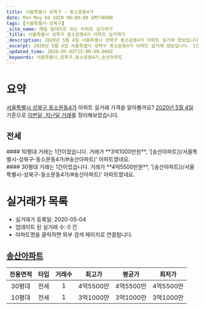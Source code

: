 ```yaml
---
title: 서울특별시 성북구 - 동소문동4가
date: Mon May 04 2020 00:00:00 GMT+0900
tags: [서울특별시-성북구]
_site_name: 매일 업데이트 되는 아파트 실거래가
_title: 서울특별시 성북구 동소문동4가 아파트 실거래가
_description: 2020년 5월 4일 서울특별시 성북구 동소문동4가 아파트 실거래 정보입니다. 1건 아파트 정보가 있습니다.
_excerpt: 2020년 5월 4일 서울특별시 성북구 동소문동4가 아파트 실거래 정보입니다. 1건 아파트 정보가 있습니다.
_updated_time: 2020-05-03T15:00:00.000Z
_keywords: 서울특별시,성북구,동소문동4가,송산아파트
---
```





# 요약
<ins>서울특별시 성북구 동소문동4가</ins> 아파트 실거래 가격을 알아볼까요? <ins>2020년 5월 4일</ins> 기준으로 <ins>이번달, 지난달 거래</ins>를 정리해보았습니다.

## 전세
<div class="container">
<div class="six columns" markdown="1">
#### 10평대
거래는 1건이었습니다. 거래가 **3억1000만원**, '[송산아파트](/서울특별시-성북구-동소문동4가/#송산아파트)' 아파트였네요.
</div>
<div class="six columns" markdown="1">
#### 30평대
거래는 1건이었습니다. 거래가 **4억5500만원**, '[송산아파트](/서울특별시-성북구-동소문동4가/#송산아파트)' 아파트였네요.
</div>
</div>



# 실거래가 목록
- 실거래가 등록일: 2020-05-04
- 업데이트 된 실거래 수: 0 건
- 아파트명을 클릭하면 외부 검색 페이지로 연결됩니다.

## [송산아파트](#송산아파트)

|전용면적|타입|거래수|최고가|평균가|최저가|
|:---:|:---:|:---:|:---:|:---:|:---:|
|30평대|<span class="deal-type-2">전세</span>|1|4억5500만|4억5500만|4억5500만|
|10평대|<span class="deal-type-2">전세</span>|1|3억1000만|3억1000만|3억1000만|

<br/>



